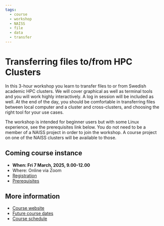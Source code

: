```yaml
---
tags:
  - course
  - workshop
  - NAISS
  - file
  - data
  - transfer
---
```


# Transferring files to/from HPC Clusters

In this 3-hour workshop you learn to transfer files to or from Swedish academic HPC clusters. We will cover graphical as well as terminal tools and you will work highly interactively. A log in session will be included as well. At the end of the day, you should be comfortable in transferring files between local computer and a cluster and cross-clusters, and choosing the right tool for your use cases.

The workshop is intended for beginner users but with some Linux experience, see the prerequisites link below. You do not need to be a member of a NAISS project in order to join the workshop. A course project on one of the NAISS clusters will be available to those. 

## Coming course instance

- **When: Fri 7 March, 2025, 9.00-12.00**
- Where: Online via Zoom
- [Registration](https://forms.gle/ZSza6AAiW5kxKjrP8)
- [Prerequisites](https://uppmax.github.io/naiss_file_transfer_course/prereqs/)

## More information

- [Course website](https://uppmax.github.io/naiss_file_transfer_course/)
- [Future  course dates](https://uppmax.github.io/naiss_file_transfer_course/course_dates/)
- [Course schedule](https://uppmax.github.io/naiss_file_transfer_course/schedule/)
